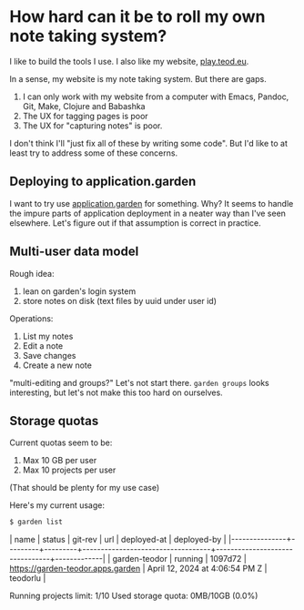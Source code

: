 # How hard can it be to roll my own note taking system?

I like to build the tools I use.
I also like my website, [play.teod.eu].

[play.teod.eu]: https://play.teod.eu/

In a sense, my website is my note taking system.
But there are gaps.

1. I can only work with my website from a computer with Emacs, Pandoc, Git, Make, Clojure and Babashka
2. The UX for tagging pages is poor
3. The UX for "capturing notes" is poor.

I don't think I'll "just fix all of these by writing some code".
But I'd like to at least try to address some of these concerns.

## Deploying to application.garden

I want to try use [application.garden] for something.
Why?
It seems to handle the impure parts of application deployment in a neater way than I've seen elsewhere.
Let's figure out if that assumption is correct in practice.

[application.garden]: https://application.garden/

## Multi-user data model

Rough idea:

1. lean on garden's login system
2. store notes on disk (text files by uuid under user id)

Operations:

1. List my notes
2. Edit a note
3. Save changes
4. Create a new note

"multi-editing and groups?"
Let's not start there.
`garden groups` looks interesting, but let's not make this too hard on ourselves.

## Storage quotas

Current quotas seem to be:

1. Max 10 GB per user
2. Max 10 projects per user

(That should be plenty for my use case)

Here's my current usage:

``` sh
$ garden list
```

|          name |  status | git-rev |                               url |                    deployed-at | deployed-by |
|---------------+---------+---------+-----------------------------------+--------------------------------+-------------|
| garden-teodor | running | 1097d72 | https://garden-teodor.apps.garden | April 12, 2024 at 4:06:54 PM Z |    teodorlu |

Running projects limit: 1/10
Used storage quota: 0MB/10GB (0.0%)

